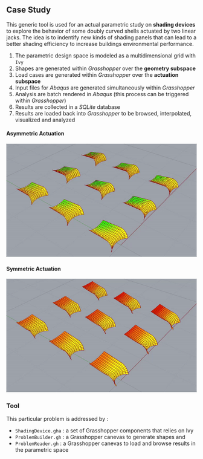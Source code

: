 
## Case Study

This generic tool is used for an actual parametric study on **shading devices** to explore the behavior of some doubly curved shells actuated by two linear jacks. The idea is to indentify new kinds of shading panels that can lead to a better shading efficiency to increase buildings environmental performance.

1. The parametric design space is modeled as a multidimensional grid with `Ivy`
2. Shapes are generated within *Grasshopper* over the **geometry subspace**
3. Load cases are generated within *Grasshopper* over the **actuation subspace**
4. Input files for *Abaqus* are generated simultaneously within *Grasshopper*
5. Analysis are batch rendered in *Abaqus* (this process can be triggered within *Grasshopper*)
6. Results are collected in a *SQLite* database
7. Results are loaded back into *Grasshopper* to be browsed, interpolated, visualized and analyzed

#### Asymmetric Actuation

![Influence of shell's curvatures for different asymmetric loads applied with 2 crossing linear actuators](../img/sd_asymmetric.gif)

#### Symmetric Actuation

![Influence of shell's curvatures for different symmetric loads applied with 2 crossing linear actuators](../img/sd_symmetric.gif)

### Tool

This particular problem is addressed by :

* `ShadingDevice.gha` : a set of Grasshopper components that relies on Ivy
* `ProblemBuilder.gh` : a Grasshopper canevas to generate shapes and
* `ProblemReader.gh` : a Grasshopper canevas to load and browse results in the parametric space
